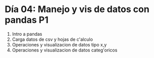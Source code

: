 #  Día 04: Manejo y vis de datos con pandas P1

1. Intro a pandas
1. Carga datos de csv y hojas de c'alculo
1. Operaciones y visualizacion de datos tipo x,y
1. Operaciones y visualizacion de datos categ'oricos
